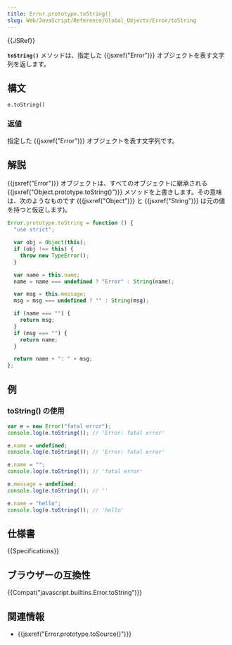 ```yaml
---
title: Error.prototype.toString()
slug: Web/JavaScript/Reference/Global_Objects/Error/toString
---
```


{{JSRef}}

**`toString()`** メソッドは、指定した {{jsxref("Error")}} オブジェクトを表す文字列を返します。

## 構文

```
e.toString()
```

### 返値

指定した {{jsxref("Error")}} オブジェクトを表す文字列です。

## 解説

{{jsxref("Error")}} オブジェクトは、すべてのオブジェクトに継承される {{jsxref("Object.prototype.toString()")}} メソッドを上書きします。その意味は、次のようなものです ({{jsxref("Object")}} と {{jsxref("String")}} は元の値を持つと仮定します)。

```js
Error.prototype.toString = function () {
  "use strict";

  var obj = Object(this);
  if (obj !== this) {
    throw new TypeError();
  }

  var name = this.name;
  name = name === undefined ? "Error" : String(name);

  var msg = this.message;
  msg = msg === undefined ? "" : String(msg);

  if (name === "") {
    return msg;
  }
  if (msg === "") {
    return name;
  }

  return name + ": " + msg;
};
```

## 例

### toString() の使用

```js
var e = new Error("fatal error");
console.log(e.toString()); // 'Error: fatal error'

e.name = undefined;
console.log(e.toString()); // 'Error: fatal error'

e.name = "";
console.log(e.toString()); // 'fatal error'

e.message = undefined;
console.log(e.toString()); // ''

e.name = "hello";
console.log(e.toString()); // 'hello'
```

## 仕様書

{{Specifications}}

## ブラウザーの互換性

{{Compat("javascript.builtins.Error.toString")}}

## 関連情報

- {{jsxref("Error.prototype.toSource()")}}
